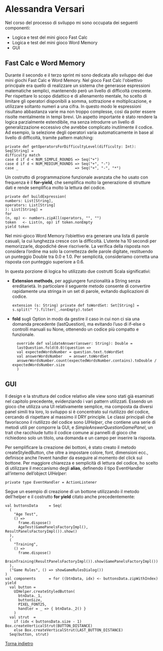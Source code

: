 # Alessandra Versari
Nel corso del processo di sviluppo mi sono occupata dei seguenti componenti: 
* Logica e test del mini gioco Fast Calc
* Logica e test del mini gioco Word Memory 
* GUI

## Fast Calc e Word Memory 
Durante il secondo e il terzo sprint mi sono dedicata allo sviluppo dei due mini giochi Fast Calc e Word Memory.
Nel gioco Fast Calc l'obiettivo principale era quello di realizzare un sistema che generasse espressioni matematiche semplici,
mantenendo però un livello di difficoltà crescente.
Per rispettare lo scopo didattico e di allenamento mentale, ho scelto di limitare gli operatori disponibili a somma, 
sottrazione e moltiplicazione, e utilizzare soltanto numeri a una cifra. In questo modo le espressioni risultano 
abbastanza varie ma non troppo complesse, così da poter essere risolte mentalmente in tempi brevi.
Un aspetto importante è stato rendere la logica parzialmente estendibile, ma senza introdurre un livello di generalizzazione
eccessivo che avrebbe complicato inutilmente il codice. Ad esempio, la selezione degli operatori varia automaticamente in base al livello di difficoltà, 
tramite pattern matching:

    private def getOperatorsForDifficultyLevel(difficulty: Int): Seq[String] =
    difficulty match
    case d if d < NUM_SIMPLE_ROUNDS => Seq("+")
    case d if d < NUM_MEDIUM_ROUNDS => Seq("+", "-")
    case _                          => Seq("+", "-", "*")

Un costrutto di programmazione funzionale avanzata che ho usato con frequenza è il **for–yield**, che semplifica molto 
la generazione di strutture dati e rende semplifica molto la lettura del codice. 

    private def buildExpression(
    numbers: List[String],
    operators: List[String]
    ): List[String] =
    for
    (n, op) <- numbers.zipAll(operators, "", "")
    token   <- List(n, op) if token.nonEmpty
    yield token

Nel mini-gioco Word Memory l’obiettivo era generare una lista di parole casuali, la cui lunghezza cresce con la difficoltà.
L’utente ha 10 secondi per memorizzarle, dopodiché deve riscriverle.
La verifica della risposta non considera l’ordine ma solo la correttezza delle parole digitate, restituendo un punteggio 
Double tra 0.0 e 1.0. Per semplicità, consideriamo corretta una risposta con punteggio superiore a 0.6.

In questa porzione di logica ho utilizzato due costrutti Scala significativi:
* **Extension methods**, per aggiungere funzionalità a String senza ereditarietà. In particolare il seguente metodo consente di 
convertire rapidamente una stringa in un set di parole, evitando duplicazioni di codice.

      extension (s: String) private def toWordSet: Set[String] = s.split(" ").filter(_.nonEmpty).toSet
    

* **fold** sugli Option in modo da gestire il caso in cui non ci sia una domanda precedente (lastQuestion), ma evitando l’uso
di if-else o controlli manuali su None, ottenendo un codice più compatto e funzionale.
   
        override def validateAnswer(answer: String): Double =
        lastQuestion.fold(0.0)(question =>
        val expectedWordsNumber = question.text.toWordSet
        val answerWordsNumber   = answer.toWordSet
        answerWordsNumber.count(expectedWordsNumber.contains).toDouble / expectedWordsNumber.size
        )

## GUI 
Il design e la struttura del codice relativo alle view sono stati già esaminati nel capitolo precedente, evidenziando 
i vari pattern utilizzati.
Essendo un gioco che utilizza una UI relativamente semplice, ma composta da diversi panel simili tra loro, lo sviluppo 
si è concentrato sul riutilizzo del codice, cercando di rispettare al massimo il DRY principle.
Le classi principali che favoriscono il riutilizzo del codice sono _UIHelper_, che contiene una serie di metodi utili 
per comporre la GUI, e _SimpleAnswerQuestionGamePanel_, un trait che racchiude tutto il codice comune ai pannelli di gioco
che richiedono solo un titolo, una domanda e un campo per inserire la risposta.

Per semplificare la creazione dei bottoni, è stato creato il metodo createStyledButton, che oltre a impostare colore, 
font, dimensioni ecc., definisce anche l’event handler da eseguire al momento del click sul bottone.
Per maggiore chiarezza e semplicità di lettura del codice, ho scelto di utilizzare il meccanismo degli **alias**, definendo 
il tipo EventHandler all’interno dell’object _UIHelper_:

    private type EventHandler = ActionListener

Segue un esempio di creazione di un bottone utilizzando il metodo dell'helper e il costrutto **for yield** citato anche 
precedentemente:  

    val buttonsData     = Seq(
      (
        "Age Test",
        () =>
          frame.dispose()
          AgeTest(GamePanelsFactoryImpl(), ResultPanelsFactoryImpl()).show()
      ),
      (
        "Training",
        () =>
          frame.dispose()
          BrainTraining(ResultPanelsFactoryImpl()).show(GamePanelsFactoryImpl())
      ),
      ("Game Rules", () => showGameRulesDialog())
    )
    val components      = for ((btnData, idx) <- buttonsData.zipWithIndex) yield
      val button =
        UIHelper.createStyledButton(
          btnData._1,
          buttonSize,
          PIXEL_FONT25,
          handler = _ => { btnData._2() }
        )
      val strut  =
        if (idx < buttonsData.size - 1) Box.createVerticalStrut(BUTTON_DISTANCE)
        else Box.createVerticalStrut(LAST_BUTTON_DISTANCE)
      Seq(button, strut)


[Torna indietro](../Implementazione.md)